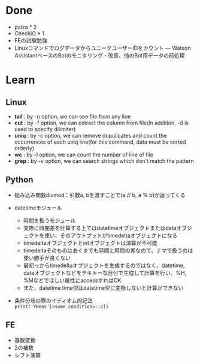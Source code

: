 # Done
- paiza * 2
- CheckIO * 1
- FEの試験勉強
- LinuxコマンドでログデータからユニークユーザーIDをカウント
― Watson AssistantベースのBotのモニタリング・改善、他のBot用データの前処理

# Learn
## Linux
- **tail** : by -n option, we can see file from any line
- **cut** : by -f option, we can extract the column from file(in addition, -d is used to specify dilimiter)
- **uniq** : by -c option, we can remove dupulicates and count the occurrences of each uniq line(for this command, data must be sorted orderly)
- **wc** : by -l option, we can count the number of line of file
- **grep** : by -v option, we can search strings which don't match the pattern
## Python
- 組み込み関数divmod：引数a, bを渡すことで(a // b, a % b)が返ってくる  

- datetimeモジュール
  - 時間を扱うモジュール
  - 実際に時間差を計算する上ではdatetimeオブジェクトまたはdateオブジェクトを使い、そのアウトプットがtimedeltaオブジェクトになる
  - timedeltaオブジェクトとintオブジェクトは演算が不可能
  - timedeltaそのものはあくまでも時間と時間の差なので、ナマで扱うのは使い勝手が良くない
  - 最初っからtimedeltaオブジェクトを生成するのではなく、datetime, dateオブジェクトなどをテキトーな日付で生成して計算を行い、%H, %Mなどでほしい属性にaccessすればOK
  - また、datetime.time型はdatetime型に変換しないと計算ができない  
  
- 条件分岐の際のイディオム的記法  
`print('YNeos'[<some condition>::2])`
## FE
- 基数変換
- 2の補数
- シフト演算

